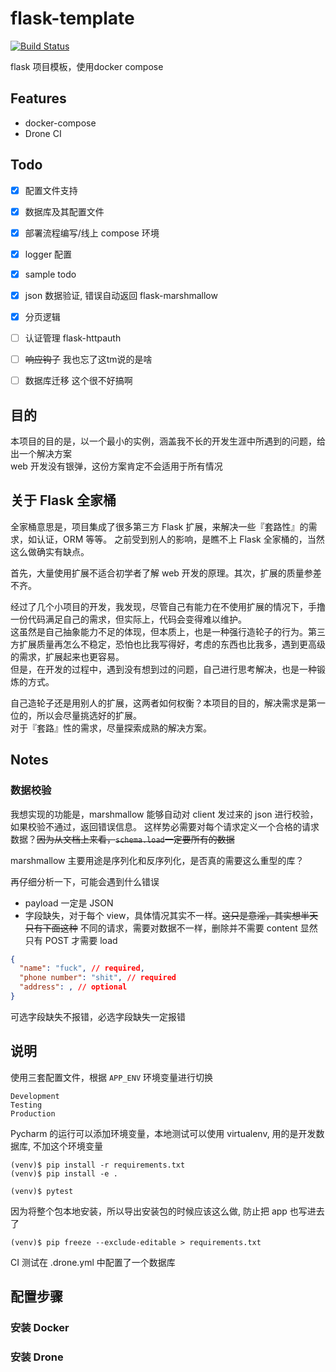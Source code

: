 # flask-template
[![Build Status](http://101.132.32.187:8000/api/badges/czy1996/flask-template/status.svg)](http://101.132.32.187:8000/czy1996/flask-template)

flask 项目模板，使用docker compose

## Features

- docker-compose
- Drone CI

## Todo

- [x] 配置文件支持
- [x] 数据库及其配置文件
- [x] 部署流程编写/线上 compose 环境
- [x] logger 配置
- [x] sample todo 
- [x] json 数据验证, 错误自动返回 flask-marshmallow
- [x] 分页逻辑
- [ ] 认证管理 flask-httpauth
- [ ] ~~响应钩子~~ 我也忘了这tm说的是啥
- [ ] 数据库迁移 这个很不好搞啊


## 目的
本项目的目的是，以一个最小的实例，涵盖我不长的开发生涯中所遇到的问题，给出一个解决方案  
web 开发没有银弹，这份方案肯定不会适用于所有情况  

## 关于 Flask 全家桶
全家桶意思是，项目集成了很多第三方 Flask 扩展，来解决一些『套路性』的需求，如认证，ORM 等等。
之前受到别人的影响，是瞧不上 Flask 全家桶的，当然这么做确实有缺点。  

首先，大量使用扩展不适合初学者了解 web 开发的原理。其次，扩展的质量参差不齐。

经过了几个小项目的开发，我发现，尽管自己有能力在不使用扩展的情况下，手撸一份代码满足自己的需求，但实际上，代码会变得难以维护。  
这虽然是自己抽象能力不足的体现，但本质上，也是一种强行造轮子的行为。第三方扩展质量再怎么不稳定，恐怕也比我写得好，考虑的东西也比我多，遇到更高级的需求，扩展起来也更容易。  
但是，在开发的过程中，遇到没有想到过的问题，自己进行思考解决，也是一种锻炼的方式。

自己造轮子还是用别人的扩展，这两者如何权衡？本项目的目的，解决需求是第一位的，所以会尽量挑选好的扩展。  
对于『套路』性的需求，尽量探索成熟的解决方案。


## Notes

### 数据校验

我想实现的功能是，marshmallow 能够自动对 client 发过来的 json 进行校验，如果校验不通过，返回错误信息。
这样势必需要对每个请求定义一个合格的请求数据？~~因为从文档上来看，`schema.load`一定要所有的数据~~

marshmallow 主要用途是序列化和反序列化，是否真的需要这么重型的库？

再仔细分析一下，可能会遇到什么错误

- payload 一定是 JSON
- 字段缺失，对于每个 view，具体情况其实不一样。~~这只是意淫，其实想半天只有下面这种~~
不同的请求，需要对数据不一样，删除并不需要 content
显然只有 POST 才需要 load

```json
{
  "name": "fuck", // required,  
  "phone number": "shit", // required
  "address": , // optional
}
```

可选字段缺失不报错，必选字段缺失一定报错

## 说明

使用三套配置文件，根据 `APP_ENV` 环境变量进行切换

```shell
Development
Testing
Production
```

Pycharm 的运行可以添加环境变量，本地测试可以使用 virtualenv, 用的是开发数据库, 不加这个环境变量

```shell
(venv)$ pip install -r requirements.txt
(venv)$ pip install -e .

(venv)$ pytest
```

因为将整个包本地安装，所以导出安装包的时候应该这么做, 防止把 app 也写进去了

```shell
(venv)$ pip freeze --exclude-editable > requirements.txt
```

CI 测试在 .drone.yml 中配置了一个数据库

## 配置步骤

### 安装 Docker

### 安装 Drone



